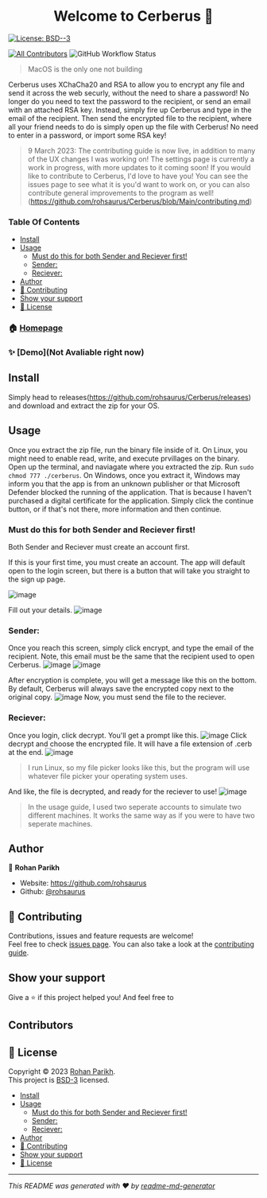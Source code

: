 <h1 align="center">Welcome to Cerberus 👋</h1>
  </a>
  <a href="https://github.com/rohsaurus/Cerberus/blob/Main/License" target="_blank">
    <img alt="License: BSD--3" src="https://img.shields.io/badge/License-BSD--3-yellow.svg" />
  </a>
  
[![All Contributors](https://img.shields.io/github/all-contributors/rohsaurus/Cerberus?color=ee8449&style=flat-square)](#contributors) 
![GitHub Workflow Status](https://img.shields.io/github/actions/workflow/status/rohsaurus/Cerberus/desktoprelease.yml)
> MacOS is the only one not building 


Cerberus uses XChaCha20 and RSA to allow you to encrypt any file and send it across the web securly, without the need to share a password! No longer do you need to text the password to the recipient, or send an email with an attached RSA key. Instead, simply fire up Cerberus and type in the email of the recipient. Then send the encrypted file to the recipient, where all your friend needs to do is simply open up the file with Cerberus! No need to enter in a password, or import some RSA key!

> 9 March 2023: The contributing guide is now live, in addition to many of the UX changes I was working on! The settings page is currently a work in progress, with more updates to it coming soon! If you would like to contribute to Cerberus, I'd love to have you! You can see the issues page to see what it is you'd want to work on, or you can also contribute general improvements to the program as well! (https://github.com/rohsaurus/Cerberus/blob/Main/contributing.md) 

### Table Of Contents
- [Install](#install)
- [Usage](#usage)
  - [Must do this for both Sender and Reciever first!](#must-do-this-for-both-sender-and-reciever-first)
  - [Sender:](#sender)
  - [Reciever:](#reciever)
- [Author](#author)
- [🤝 Contributing](#-contributing)
- [Show your support](#show-your-support)
- [📝 License](#-license)



### 🏠 [Homepage](https://github.com/rohsaurus/Cerberus)

### ✨ [Demo](Not Avaliable right now)

## Install

Simply head to releases(https://github.com/rohsaurus/Cerberus/releases) and download and extract the zip for your OS.

## Usage

Once you extract the zip file, run the binary file inside of it. On Linux, you might need to enable read, write, and execute prvillages on the binary. Open up the terminal, and naviagate where you extracted the zip. Run ```sudo chmod 777 ./cerberus```. On Windows, once you extract it, Windows may inform you that the app is from an unknown publisher or that Microsoft Defender blocked the running of the application. That is because I haven't purchased a digital certificate for the application. Simply click the continue button, or if that's not there, more information and then continue.

### Must do this for both Sender and Reciever first!
Both Sender and Reciever must create an account first.

If this is your first time, you must create an account. The app will default open to the login screen, but there is a button that will take you straight to the sign up page.

![image](https://user-images.githubusercontent.com/55811427/221426028-119f71d6-1c42-4d8f-a8ec-3c5c540bc26c.png)

Fill out your details.
![image](https://user-images.githubusercontent.com/55811427/221426056-6113f9e5-8b64-49de-ab9d-ca88c1141022.png)


### Sender:

Once you reach this screen, simply click encrypt, and type the email of the recipient. Note, this email must be the same that the recipient used to open Cerberus.
![image](https://user-images.githubusercontent.com/55811427/221426470-3dbbc9d4-cf7a-414b-ac9d-e0d78f783bc2.png)
![image](https://user-images.githubusercontent.com/55811427/221426504-dc282f9b-53af-4cae-b281-4f925fa53a1e.png)

After encryption is complete, you will get a message like this on the bottom. By default, Cerberus will always save the encrypted copy next to the original copy.
![image](https://user-images.githubusercontent.com/55811427/221426579-0fe5b4b0-0cdc-40af-a843-3e1dfe21f81f.png)
Now, you must send the file to the reciever.


### Reciever:
Once you login, click decrypt.
You'll get a prompt like this.
![image](https://user-images.githubusercontent.com/55811427/221426692-4d60843f-0e3e-498d-8d81-a3283125b04f.png)
Click decrypt and choose the encrypted file. It will have a file extension of .cerb at the end. 
![image](https://user-images.githubusercontent.com/55811427/221426732-d2c0ab8d-104a-4097-a75e-c18a209c2305.png)

> I run Linux, so my file picker looks like this, but the program will use whatever file picker your operating system uses.

And like, the file is decrypted, and ready for the reciever to use!
![image](https://user-images.githubusercontent.com/55811427/221426780-c5e8cab9-98c5-4e45-ba0c-9501ad24dd78.png)


> In the usage guide, I used two seperate accounts to simulate two different machines. It works the same way as if you were to have two seperate machines.

## Author

👤 **Rohan Parikh**

* Website: https://github.com/rohsaurus
* Github: [@rohsaurus](https://github.com/rohsaurus)

## 🤝 Contributing

Contributions, issues and feature requests are welcome!<br />Feel free to check [issues page](https://github.com/rohsaurus/Cerberus/issues). You can also take a look at the [contributing guide](https://github.com/rohsaurus/Cerberus/blob/Main/contributing.md).

## Show your support

Give a ⭐️ if this project helped you!
And feel free to 


## Contributors

<!-- ALL-CONTRIBUTORS-LIST:START - Do not remove or modify this section -->
<!-- prettier-ignore-start -->
<!-- markdownlint-disable -->

<!-- markdownlint-restore -->
<!-- prettier-ignore-end -->

<!-- ALL-CONTRIBUTORS-LIST:END -->


## 📝 License

Copyright © 2023 [Rohan Parikh](https://github.com/rohsaurus).<br />
This project is [BSD-3](https://github.com/rohsaurus/Cerberus/blob/Main/License) licensed.

- [Install](#install)
- [Usage](#usage)
  - [Must do this for both Sender and Reciever first!](#must-do-this-for-both-sender-and-reciever-first)
  - [Sender:](#sender)
  - [Reciever:](#reciever)
- [Author](#author)
- [🤝 Contributing](#-contributing)
- [Show your support](#show-your-support)
- [📝 License](#-license)

***
_This README was generated with ❤️ by [readme-md-generator](https://github.com/kefranabg/readme-md-generator)_
